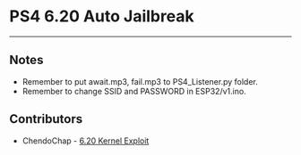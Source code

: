 # PS4 6.20 Auto Jailbreak
---

## Notes
- Remember to put await.mp3, fail.mp3 to PS4_Listener.py folder.
- Remember to change SSID and PASSWORD in ESP32/v1.ino.

## Contributors

- ChendoChap - [6.20 Kernel Exploit](https://github.com/ChendoChap/ps4-ipv6-uaf/tree/6.20)